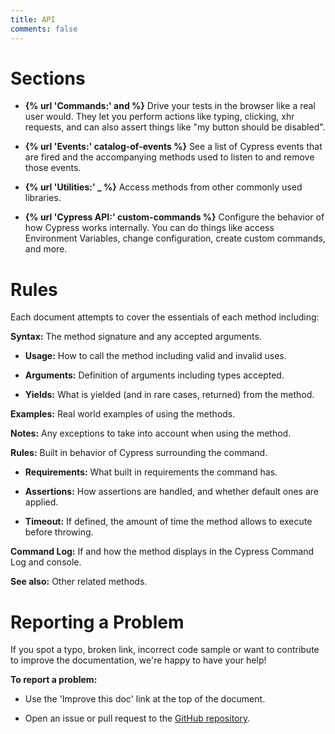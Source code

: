 ```yaml
---
title: API
comments: false
---
```


# Sections

- **{% url 'Commands:' and %}** Drive your tests in the browser like a real user would. They let you perform actions like typing, clicking, xhr requests, and can also assert things like "my button should be disabled".

- **{% url 'Events:' catalog-of-events %}** See a list of Cypress events that are fired and the accompanying methods used to listen to and remove those events.

- **{% url 'Utilities:' _ %}** Access methods from other commonly used libraries.

- **{% url 'Cypress API:' custom-commands %}** Configure the behavior of how Cypress works internally. You can do things like access Environment Variables, change configuration, create custom commands, and more.

# Rules

Each document attempts to cover the essentials of each method including:

**Syntax:** The method signature and any accepted arguments.

  - **Usage:** How to call the method including valid and invalid uses.

  - **Arguments:** Definition of arguments including types accepted.

  - **Yields:** What is yielded (and in rare cases, returned) from the method.


**Examples:** Real world examples of using the methods.

**Notes:** Any exceptions to take into account when using the method.

**Rules:** Built in behavior of Cypress surrounding the command.

  - **Requirements:** What built in requirements the command has.

  - **Assertions:** How assertions are handled, and whether default ones are applied.

  - **Timeout:** If defined, the amount of time the method allows to execute before throwing.

**Command Log:** If and how the method displays in the Cypress Command Log and console.

**See also:** Other related methods.

# Reporting a Problem

If you spot a typo, broken link, incorrect code sample or want to contribute to improve the documentation, we're happy to have your help!

**To report a problem:**

- Use the 'Improve this doc' link at the top of the document.

- Open an issue or pull request to the [GitHub repository](https://github.com/cypress-io/cypress).
